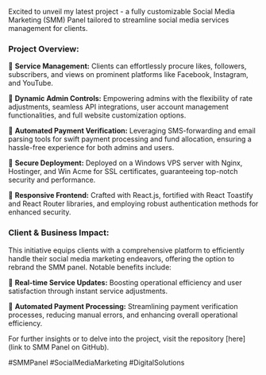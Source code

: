 Excited to unveil my latest project - a fully customizable Social Media Marketing (SMM) Panel tailored to streamline social media services management for clients.



### Project Overview:

🔹 **Service Management:** Clients can effortlessly procure likes, followers, subscribers, and views on prominent platforms like Facebook, Instagram, and YouTube.

🔹 **Dynamic Admin Controls:** Empowering admins with the flexibility of rate adjustments, seamless API integrations, user account management functionalities, and full website customization options.

🔹 **Automated Payment Verification:** Leveraging SMS-forwarding and email parsing tools for swift payment processing and fund allocation, ensuring a hassle-free experience for both admins and users.

🔹 **Secure Deployment:** Deployed on a Windows VPS server with Nginx, Hostinger, and Win Acme for SSL certificates, guaranteeing top-notch security and performance.

🔹 **Responsive Frontend:** Crafted with React.js, fortified with React Toastify and React Router libraries, and employing robust authentication methods for enhanced security.



### Client & Business Impact:

This initiative equips clients with a comprehensive platform to efficiently handle their social media marketing endeavors, offering the option to rebrand the SMM panel. Notable benefits include:

🔸 **Real-time Service Updates:** Boosting operational efficiency and user satisfaction through instant service adjustments.

🔸 **Automated Payment Processing:** Streamlining payment verification processes, reducing manual errors, and enhancing overall operational efficiency.



For further insights or to delve into the project, visit the repository [here](link to SMM Panel on GitHub). 



#SMMPanel #SocialMediaMarketing #DigitalSolutions 
